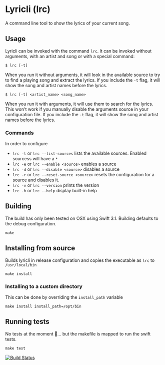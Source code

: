 # Lyricli (lrc)

A command line tool to show the lyrics of your current song.

## Usage

Lyricli can be invoked with the command `lrc`. It can be invoked without
arguments, with an artist and song or with a special command:

```
$ lrc [-t]
```

When you run it without arguments, it will look in the available source
to try to find a playing song and extract the lyrics. If you include the
`-t` flag, it will show the song and artist names before the lyrics.

```
$ lrc [-t] <artist_name> <song_name>
```

When you run it with arguments, it will use them to search for the
lyrics. This won't work if you manually disable the arguments source in
your configuration file. If you include the `-t` flag, it will show the
song and artist names before the lyrics.

### Commands

In order to configure

* `lrc -l` or `lrc --list-sources` lists the available sources. Enabled
  sourcess will have a `*`
* `lrc -e` or `lrc --enable <source>` enables a source
* `lrc -d` or `lrc --disable <source>` disables a source
* `lrc -r` or `lrc --reset-source <source>` resets the configuration for
  a source and disables it.
* `lrc -v` or `lrc --version` prints the version
* `lrc -h` or `lrc --help` display built-in help

## Building

The build has only been tested on OSX using Swift 3.1. Building defaults
to the debug configuration.

```
make
```

## Installing from source

Builds lyricli in release configuration and copies the executable as
`lrc` to `/usr/local/bin`

```
make install
```

### Installing to a custom directory

This can be done by overriding the `install_path` variable

```
make install install_path=/opt/bin
```

## Running tests

No tests at the moment 😬... but the makefile is mapped to run the swift
tests.

```
make test
```

[![Build Status](https://travis-ci.org/lyricli-app/lyricli.svg?branch=master)](https://travis-ci.org/lyricli-app/lyricli)
